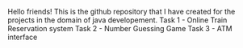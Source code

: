 Hello friends! This is the github repository that I have created for the projects in the domain of java developement.
Task 1 - Online Train Reservation system
Task 2 - Number Guessing Game
Task 3 - ATM interface
